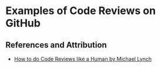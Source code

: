# Examples of Code Reviews on GitHub



## References and Attribution

- [How to do Code Reviews like a Human by Michael Lynch](https://mtlynch.io/human-code-reviews-1/)
